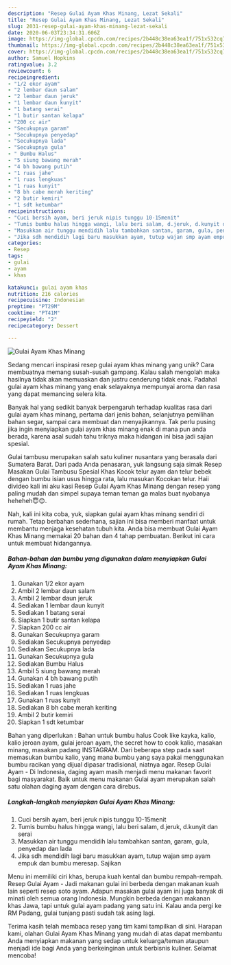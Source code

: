 ```yaml
---
description: "Resep Gulai Ayam Khas Minang, Lezat Sekali"
title: "Resep Gulai Ayam Khas Minang, Lezat Sekali"
slug: 2031-resep-gulai-ayam-khas-minang-lezat-sekali
date: 2020-06-03T23:34:31.606Z
image: https://img-global.cpcdn.com/recipes/2b448c38ea63ea1f/751x532cq70/gulai-ayam-khas-minang-foto-resep-utama.jpg
thumbnail: https://img-global.cpcdn.com/recipes/2b448c38ea63ea1f/751x532cq70/gulai-ayam-khas-minang-foto-resep-utama.jpg
cover: https://img-global.cpcdn.com/recipes/2b448c38ea63ea1f/751x532cq70/gulai-ayam-khas-minang-foto-resep-utama.jpg
author: Samuel Hopkins
ratingvalue: 3.2
reviewcount: 6
recipeingredient:
- "1/2 ekor ayam"
- "2 lembar daun salam"
- "2 lembar daun jeruk"
- "1 lembar daun kunyit"
- "1 batang serai"
- "1 butir santan kelapa"
- "200 cc air"
- "Secukupnya garam"
- "Secukupnya penyedap"
- "Secukupnya lada"
- "Secukupnya gula"
- " Bumbu Halus"
- "5 siung bawang merah"
- "4 bh bawang putih"
- "1 ruas jahe"
- "1 ruas lengkuas"
- "1 ruas kunyit"
- "8 bh cabe merah keriting"
- "2 butir kemiri"
- "1 sdt ketumbar"
recipeinstructions:
- "Cuci bersih ayam, beri jeruk nipis tunggu 10-15menit"
- "Tumis bumbu halus hingga wangi, lalu beri salam, d.jeruk, d.kunyit dan serai"
- "Masukkan air tunggu mendidih lalu tambahkan santan, garam, gula, penyedap dan lada"
- "Jika sdh mendidih lagi baru masukkan ayam, tutup wajan smp ayam empuk dan bumbu meresap. Sajikan"
categories:
- Resep
tags:
- gulai
- ayam
- khas

katakunci: gulai ayam khas 
nutrition: 216 calories
recipecuisine: Indonesian
preptime: "PT29M"
cooktime: "PT41M"
recipeyield: "2"
recipecategory: Dessert

---
```



![Gulai Ayam Khas Minang](https://img-global.cpcdn.com/recipes/2b448c38ea63ea1f/751x532cq70/gulai-ayam-khas-minang-foto-resep-utama.jpg)

Sedang mencari inspirasi resep gulai ayam khas minang yang unik? Cara membuatnya memang susah-susah gampang. Kalau salah mengolah maka hasilnya tidak akan memuaskan dan justru cenderung tidak enak. Padahal gulai ayam khas minang yang enak selayaknya mempunyai aroma dan rasa yang dapat memancing selera kita.

Banyak hal yang sedikit banyak berpengaruh terhadap kualitas rasa dari gulai ayam khas minang, pertama dari jenis bahan, selanjutnya pemilihan bahan segar, sampai cara membuat dan menyajikannya. Tak perlu pusing jika ingin menyiapkan gulai ayam khas minang enak di mana pun anda berada, karena asal sudah tahu triknya maka hidangan ini bisa jadi sajian spesial.

Gulai tambusu merupakan salah satu kuliner nusantara yang berasala dari Sumatera Barat. Dari pada Anda penasaran, yuk langsung saja simak Resep Masakan Gulai Tambusu Spesial Khas Kocok telur ayam dan telur bebek dengan bumbu isian usus hingga rata, lalu masukan Kocokan telur. Haii divideo kali ini aku kasi Resep Gulai Ayam Khas Minang dengan resep yang paling mudah dan simpel supaya teman teman ga malas buat nyobanya heheheh😇😊.


Nah, kali ini kita coba, yuk, siapkan gulai ayam khas minang sendiri di rumah. Tetap berbahan sederhana, sajian ini bisa memberi manfaat untuk membantu menjaga kesehatan tubuh kita. Anda bisa membuat Gulai Ayam Khas Minang memakai 20 bahan dan 4 tahap pembuatan. Berikut ini cara untuk membuat hidangannya.

<!--inarticleads1-->

##### Bahan-bahan dan bumbu yang digunakan dalam menyiapkan Gulai Ayam Khas Minang:

1. Gunakan 1/2 ekor ayam
1. Ambil 2 lembar daun salam
1. Ambil 2 lembar daun jeruk
1. Sediakan 1 lembar daun kunyit
1. Sediakan 1 batang serai
1. Siapkan 1 butir santan kelapa
1. Siapkan 200 cc air
1. Gunakan Secukupnya garam
1. Sediakan Secukupnya penyedap
1. Sediakan Secukupnya lada
1. Gunakan Secukupnya gula
1. Sediakan  Bumbu Halus
1. Ambil 5 siung bawang merah
1. Gunakan 4 bh bawang putih
1. Sediakan 1 ruas jahe
1. Sediakan 1 ruas lengkuas
1. Gunakan 1 ruas kunyit
1. Sediakan 8 bh cabe merah keriting
1. Ambil 2 butir kemiri
1. Siapkan 1 sdt ketumbar


Bahan yang diperlukan : Bahan untuk bumbu halus  Cook like kayka, kalio, kalio jeroan ayam, gulai jeroan ayam, the secret how to cook kalio, masakan minang, masakan padang INSTAGRAM. Dari beberapa step pada saat memasukan bumbu kalio, yang mana bumbu yang saya pakai menggunakan bumbu racikan yang dijual dipasar tradisional, niatnya agar. Resep Gulai Ayam - Di Indonesia, daging ayam masih menjadi menu makanan favorit bagi masyarakat. Baik untuk menu makanan Gulai ayam merupakan salah satu olahan daging ayam dengan cara direbus. 

<!--inarticleads2-->

##### Langkah-langkah menyiapkan Gulai Ayam Khas Minang:

1. Cuci bersih ayam, beri jeruk nipis tunggu 10-15menit
1. Tumis bumbu halus hingga wangi, lalu beri salam, d.jeruk, d.kunyit dan serai
1. Masukkan air tunggu mendidih lalu tambahkan santan, garam, gula, penyedap dan lada
1. Jika sdh mendidih lagi baru masukkan ayam, tutup wajan smp ayam empuk dan bumbu meresap. Sajikan


Menu ini memiliki ciri khas, berupa kuah kental dan bumbu rempah-rempah. Resep Gulai Ayam - Jadi makanan gulai ini berbeda dengan makanan kuah lain seperti resep soto ayam. Adapun masakan gulai ayam ini juga banyak di minati oleh semua orang Indonesia. Mungkin berbeda dengan makanan khas Jawa, tapi untuk gulai ayam padang yang satu ini. Kalau anda pergi ke RM Padang, gulai tunjang pasti sudah tak asing lagi. 

Terima kasih telah membaca resep yang tim kami tampilkan di sini. Harapan kami, olahan Gulai Ayam Khas Minang yang mudah di atas dapat membantu Anda menyiapkan makanan yang sedap untuk keluarga/teman ataupun menjadi ide bagi Anda yang berkeinginan untuk berbisnis kuliner. Selamat mencoba!
